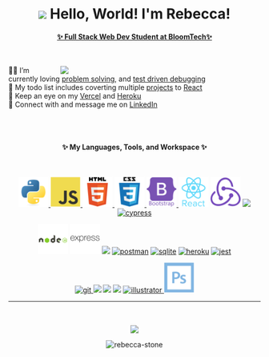 <h1 align="center"><img src="https://raw.githubusercontent.com/MartinHeinz/MartinHeinz/master/wave.gif" width="5%"> Hello, World! I'm Rebecca! </h1>

<a href= "https://www.bloomtech.com/courses/full-stack-web-development"><h4 align="center">✨ Full Stack Web Dev Student at BloomTech✨</h4></a>
<br />

[<img align="right" width="400" src="https://github-readme-stats.vercel.app/api/top-langs/?username=rebecca-stone&layout=compact"/>](https://github.com/Rebecca-Stone/github-readme-stats)

🤞🏻 I’m currently loving [problem solving](https://app.codesignal.com/profile/rebecca_stone), and [test driven debugging](https://app.codesignal.com/coding-report/gca-coding-report/qNdrnLvJTJSCcGmZM) <br />
🔭 My todo list includes coverting multiple [projects](https://github.com/Rebecca-Stone/web-unit-1-bw-advanced-assignments) to [React](https://reactjs.org/)<br />
👀 Keep an eye on my [Vercel](https://vercel.com/dashboard) and [Heroku](https://dashboard.heroku.com/apps) <br />
📨 Connect with and message me on [LinkedIn](https://www.linkedin.com/in/rebecca-stone-web-developer/)<br />


<br />
<br />


<h4 align="center">✨ My Languages, Tools, and Workspace ✨</h4>
<br />

<div align="center">

 
<a href="https://www.python.org/" target="_blank" rel="noreferrer"> <img src="https://raw.githubusercontent.com/devicons/devicon/master/icons/python/python-original.svg" alt="python" width="60" /> </a> <a href="https://www.javascript.com/" target="_blank" rel="noreferrer"> <img src="https://raw.githubusercontent.com/devicons/devicon/master/icons/javascript/javascript-original.svg" alt="javascript" width="60" /> </a> <a href="https://html.com/" target="_blank" rel="noreferrer"> <img src="https://raw.githubusercontent.com/devicons/devicon/master/icons/html5/html5-original-wordmark.svg" alt="html5" width="60" /> </a> <a href="https://www.w3.org/Style/CSS/Overview.en.html" target="_blank" rel="noreferrer"> <img src="https://raw.githubusercontent.com/devicons/devicon/master/icons/css3/css3-original-wordmark.svg" alt="css3" width="60" /> </a>  <a href="https://getbootstrap.com" target="_blank" rel="noreferrer"> <img src="https://raw.githubusercontent.com/devicons/devicon/master/icons/bootstrap/bootstrap-plain-wordmark.svg" alt="bootstrap" width="60" /> </a> <a href="https://reactjs.org/" target="_blank" rel="noreferrer"><img src="https://raw.githubusercontent.com/devicons/devicon/master/icons/react/react-original-wordmark.svg" alt="react" width="60" /></a>  <a href="https://redux.js.org" target="_blank" rel="noreferrer"> <img src="https://raw.githubusercontent.com/devicons/devicon/master/icons/redux/redux-original.svg" alt="redux" width="60" /></a>  <a href="https://axios-http.com/docs/intro" target="_blank" rel="noreferrer"><img src= "https://cdn.svgporn.com/logos/axios.svg" width='60'></a> <a href="https://www.cypress.io" target="_blank" rel="noreferrer"> <img src="https://raw.githubusercontent.com/simple-icons/simple-icons/6e46ec1fc23b60c8fd0d2f2ff46db82e16dbd75f/icons/cypress.svg" alt="cypress" width="50" /></a>
 
 <a href="https://nodejs.org" target="_blank" rel="noreferrer"><img src="https://raw.githubusercontent.com/devicons/devicon/master/icons/nodejs/nodejs-original-wordmark.svg" alt="nodejs" width="60" /></a>  <a href="https://expressjs.com" target="_blank" rel="noreferrer"> <img src="https://raw.githubusercontent.com/devicons/devicon/master/icons/express/express-original-wordmark.svg" alt="express" width="60" /></a>  <a href="https://nodemon.io/" target="_blank" rel="noreferrer"><img src= "https://cdn.svgporn.com/logos/nodemon.svg" width='60'></a> <a href="https://postman.com" target="_blank" rel="noreferrer"> <img src="https://www.vectorlogo.zone/logos/getpostman/getpostman-icon.svg" alt="postman" width="60" /></a>  <a href="https://www.sqlite.org/" target="_blank" rel="noreferrer"> <img src="https://www.vectorlogo.zone/logos/sqlite/sqlite-icon.svg" alt="sqlite" width="60" /></a> <a href="https://heroku.com" target="_blank" rel="noreferrer"> <img src="https://www.vectorlogo.zone/logos/heroku/heroku-icon.svg" alt="heroku" width="50" /></a> <a href="https://jestjs.io" target="_blank" rel="noreferrer"> <img src="https://www.vectorlogo.zone/logos/jestjsio/jestjsio-icon.svg" alt="jest" width="60" /></a>  
 
<a href="https://git-scm.com/" target="_blank" rel="noreferrer"> <img src="https://www.vectorlogo.zone/logos/git-scm/git-scm-icon.svg" alt="git" width="60" /> </a> <a href="https://docs.npmjs.com/" target="_blank" rel="noreferrer"><img src= "https://cdn.svgporn.com/logos/npm.svg" width='60'></a> <a href="https://code.visualstudio.com/docs" target="_blank" rel="noreferrer"><img src= "https://cdn.svgporn.com/logos/visual-studio-code.svg" width='60'></a> <a href="https://developer.apple.com/macos/" target="_blank" rel="noreferrer"><img src= "https://cdn.svgporn.com/logos/apple.svg" width='60'></a>  <a href="https://www.adobe.com/in/products/illustrator.html" target="_blank" rel="noreferrer"> <img src="https://www.vectorlogo.zone/logos/adobe_illustrator/adobe_illustrator-icon.svg" alt="illustrator" width="60" /> </a>   <a href="https://www.photoshop.com/en" target="_blank" rel="noreferrer"> <img src="https://raw.githubusercontent.com/devicons/devicon/master/icons/photoshop/photoshop-line.svg" alt="photoshop" width="60" /></a>

_________________________________________________________________________

<br />

[<img align="center" width="500" src="https://github-readme-stats.vercel.app/api?username=Rebecca-Stone&show_icons=true"/>](https://github.com/Rebecca-Stone/)

<p align="center"> <img src="https://komarev.com/ghpvc/?username=rebecca-stone&label=Profile%20views&color=0e75b6&style=flat" alt="rebecca-stone" /> </p>
